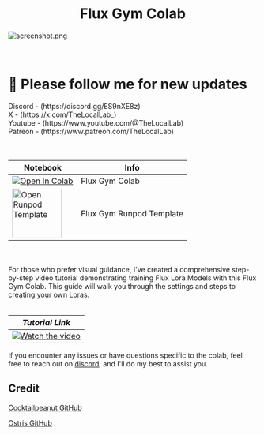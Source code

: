 <h1 align="center">Flux Gym Colab</h1>

![screenshot.png](screenshot.png) <br /> <br /> <br />


<h1>🐣 Please follow me for new updates</h1> 
Discord - (https://discord.gg/ES9nXE8z) <br />
X - (https://x.com/TheLocalLab_) <br />
Youtube - (https://www.youtube.com/@TheLocalLab) <br />
Patreon - (https://www.patreon.com/TheLocalLab)<br /> <br /> <br />


| Notebook | Info |
| --- | --- |
| <a href="https://colab.research.google.com/drive/1bG2RmkOVLVFPGsEm1RQIn5zsk2t3NRWS?usp=sharing" target="_blank"><img src="https://colab.research.google.com/assets/colab-badge.svg" alt="Open In Colab"/></a> | Flux Gym Colab |
| <a href="https://get.runpod.io/FluxGym-Template" target="_blank"><img src="https://6aa9b44fc527d43905e1f8d16e7ec46e1382d406-m.proxy3.startpage.com/pj/epqovs/tdpe/ST/matxGNBf64lNRFusGow32rMtsQ//////////pods/storage/SURFLYROOT//////////img/logo.svg?SURFLY=R" alt="Open Runpod Template" width="100"/></a> | Flux Gym Runpod Template |


<br /> <br />For those who prefer visual guidance, I've created a comprehensive step-by-step video tutorial demonstrating training Flux Lora Models with this Flux Gym Colab. This guide will walk you through the settings and steps to creating your own Loras. <br /> <br />

|                                           ***Tutorial Link***                                              |   
| :------------------------------------------------------------------------------------------------------: | 
| [![Watch the video](https://img.youtube.com/vi/yvXOKHeZtgs/hqdefault.jpg)](https://youtu.be/yvXOKHeZtgs) |


If you encounter any issues or have questions specific to the colab, feel free to reach out on [discord](https://discord.gg/5hmB4N4JFc), and I'll do my best to assist you.

## Credit
[Cocktailpeanut GitHub](https://github.com/cocktailpeanut/fluxgym)

[Ostris GitHub](https://github.com/ostris/ai-toolkit)

